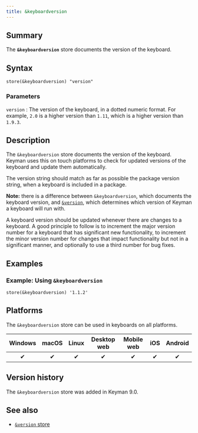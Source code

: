 ```yaml
---
title: &keyboardversion
---
```


## Summary

The **`&keyboardversion`** store documents the version of the keyboard.

## Syntax

```
store(&keyboardversion) "version"
```

### Parameters

`version`
:   The version of the keyboard, in a dotted numeric format. For
    example, `2.0` is a higher version than `1.11`, which is a higher
    version than `1.9.3`.

## Description

The `&keyboardversion` store documents the version of the keyboard.
Keyman uses this on touch platforms to check for updated versions of the
keyboard and update them automatically.

The version string should match as far as possible the package version
string, when a keyboard is included in a package.

**Note:** there is a difference between `&keyboardversion`, which documents
the keyboard version, and [`&version`](version), which determines which
version of Keyman a keyboard will run with.

A keyboard version should be updated whenever there are changes to a
keyboard. A good principle to follow is to increment the major version
number for a keyboard that has significant new functionality, to
increment the minor version number for changes that impact functionality
but not in a significant manner, and optionally to use a third number
for bug fixes.

## Examples

### Example: Using `&keyboardversion`

```
store(&keyboardversion) '1.1.2'
```

## Platforms

The `&keyboardversion` store can be used in keyboards on all platforms.

| Windows | macOS | Linux | Desktop web | Mobile web | iOS | Android |
|:-------:|:-----:|:-----:|:-----------:|:----------:|:---:|:-------:|
| ✔       | ✔     | ✔     | ✔           | ✔          | ✔   | ✔       |

## Version history

The `&keyboardversion` store was added in Keyman 9.0.

## See also

-   [`&version` store](version)
